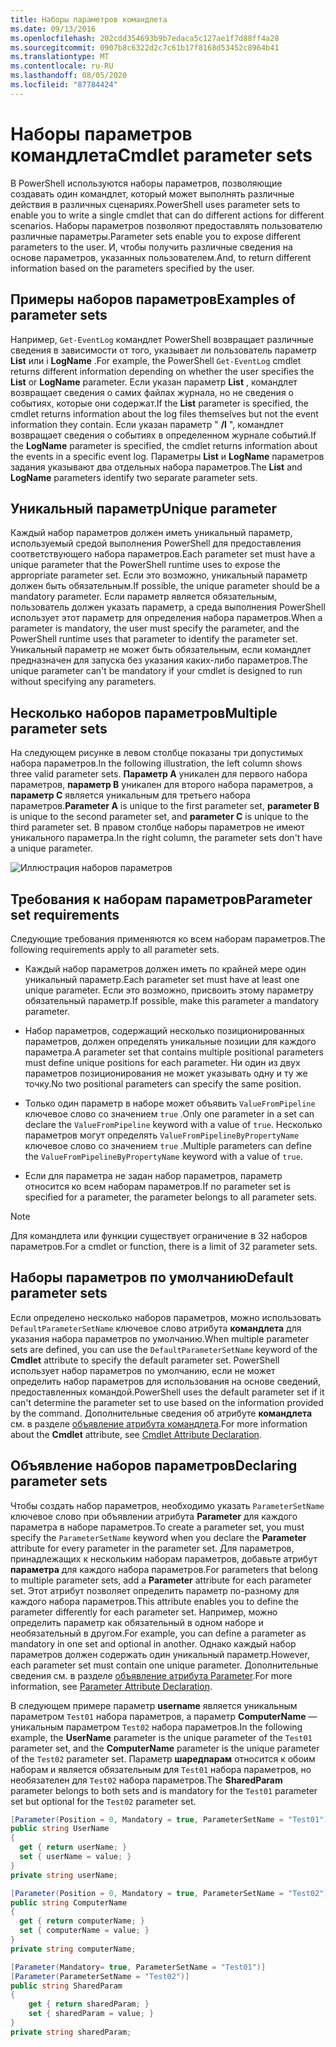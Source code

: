 ```yaml
---
title: Наборы параметров командлета
ms.date: 09/13/2016
ms.openlocfilehash: 202cdd354693b9b7edaca5c127ae1f7d88ff4a28
ms.sourcegitcommit: 0907b8c6322d2c7c61b17f8168d53452c8964b41
ms.translationtype: MT
ms.contentlocale: ru-RU
ms.lasthandoff: 08/05/2020
ms.locfileid: "87784424"
---
```

# <a name="cmdlet-parameter-sets"></a><span data-ttu-id="303dc-102">Наборы параметров командлета</span><span class="sxs-lookup"><span data-stu-id="303dc-102">Cmdlet parameter sets</span></span>

<span data-ttu-id="303dc-103">В PowerShell используются наборы параметров, позволяющие создавать один командлет, который может выполнять различные действия в различных сценариях.</span><span class="sxs-lookup"><span data-stu-id="303dc-103">PowerShell uses parameter sets to enable you to write a single cmdlet that can do different actions for different scenarios.</span></span> <span data-ttu-id="303dc-104">Наборы параметров позволяют предоставлять пользователю различные параметры.</span><span class="sxs-lookup"><span data-stu-id="303dc-104">Parameter sets enable you to expose different parameters to the user.</span></span> <span data-ttu-id="303dc-105">И, чтобы получить различные сведения на основе параметров, указанных пользователем.</span><span class="sxs-lookup"><span data-stu-id="303dc-105">And, to return different information based on the parameters specified by the user.</span></span>

## <a name="examples-of-parameter-sets"></a><span data-ttu-id="303dc-106">Примеры наборов параметров</span><span class="sxs-lookup"><span data-stu-id="303dc-106">Examples of parameter sets</span></span>

<span data-ttu-id="303dc-107">Например, `Get-EventLog` командлет PowerShell возвращает различные сведения в зависимости от того, указывает ли пользователь параметр **List** или i **LogName** .</span><span class="sxs-lookup"><span data-stu-id="303dc-107">For example, the PowerShell `Get-EventLog` cmdlet returns different information depending on whether the user specifies the **List** or **LogName** parameter.</span></span> <span data-ttu-id="303dc-108">Если указан параметр **List** , командлет возвращает сведения о самих файлах журнала, но не сведения о событиях, которые они содержат.</span><span class="sxs-lookup"><span data-stu-id="303dc-108">If the **List** parameter is specified, the cmdlet returns information about the log files themselves but not the event information they contain.</span></span> <span data-ttu-id="303dc-109">Если указан параметр " **/l** ", командлет возвращает сведения о событиях в определенном журнале событий.</span><span class="sxs-lookup"><span data-stu-id="303dc-109">If the **LogName** parameter is specified, the cmdlet returns information about the events in a specific event log.</span></span> <span data-ttu-id="303dc-110">Параметры **List** и **LogName** параметров задания указывают два отдельных набора параметров.</span><span class="sxs-lookup"><span data-stu-id="303dc-110">The **List** and **LogName** parameters identify two separate parameter sets.</span></span>

## <a name="unique-parameter"></a><span data-ttu-id="303dc-111">Уникальный параметр</span><span class="sxs-lookup"><span data-stu-id="303dc-111">Unique parameter</span></span>

<span data-ttu-id="303dc-112">Каждый набор параметров должен иметь уникальный параметр, используемый средой выполнения PowerShell для предоставления соответствующего набора параметров.</span><span class="sxs-lookup"><span data-stu-id="303dc-112">Each parameter set must have a unique parameter that the PowerShell runtime uses to expose the appropriate parameter set.</span></span> <span data-ttu-id="303dc-113">Если это возможно, уникальный параметр должен быть обязательным.</span><span class="sxs-lookup"><span data-stu-id="303dc-113">If possible, the unique parameter should be a mandatory parameter.</span></span> <span data-ttu-id="303dc-114">Если параметр является обязательным, пользователь должен указать параметр, а среда выполнения PowerShell использует этот параметр для определения набора параметров.</span><span class="sxs-lookup"><span data-stu-id="303dc-114">When a parameter is mandatory, the user must specify the parameter, and the PowerShell runtime uses that parameter to identify the parameter set.</span></span> <span data-ttu-id="303dc-115">Уникальный параметр не может быть обязательным, если командлет предназначен для запуска без указания каких-либо параметров.</span><span class="sxs-lookup"><span data-stu-id="303dc-115">The unique parameter can't be mandatory if your cmdlet is designed to run without specifying any parameters.</span></span>

## <a name="multiple-parameter-sets"></a><span data-ttu-id="303dc-116">Несколько наборов параметров</span><span class="sxs-lookup"><span data-stu-id="303dc-116">Multiple parameter sets</span></span>

<span data-ttu-id="303dc-117">На следующем рисунке в левом столбце показаны три допустимых набора параметров.</span><span class="sxs-lookup"><span data-stu-id="303dc-117">In the following illustration, the left column shows three valid parameter sets.</span></span> <span data-ttu-id="303dc-118">**Параметр A** уникален для первого набора параметров, **параметр B** уникален для второго набора параметров, а **параметр C** является уникальным для третьего набора параметров.</span><span class="sxs-lookup"><span data-stu-id="303dc-118">**Parameter A** is unique to the first parameter set, **parameter B** is unique to the second parameter set, and **parameter C** is unique to the third parameter set.</span></span> <span data-ttu-id="303dc-119">В правом столбце наборы параметров не имеют уникального параметра.</span><span class="sxs-lookup"><span data-stu-id="303dc-119">In the right column, the parameter sets don't have a unique parameter.</span></span>

![Иллюстрация наборов параметров](media/cmdlet-parameter-sets/ps-parametersets.gif)

## <a name="parameter-set-requirements"></a><span data-ttu-id="303dc-121">Требования к наборам параметров</span><span class="sxs-lookup"><span data-stu-id="303dc-121">Parameter set requirements</span></span>

<span data-ttu-id="303dc-122">Следующие требования применяются ко всем наборам параметров.</span><span class="sxs-lookup"><span data-stu-id="303dc-122">The following requirements apply to all parameter sets.</span></span>

- <span data-ttu-id="303dc-123">Каждый набор параметров должен иметь по крайней мере один уникальный параметр.</span><span class="sxs-lookup"><span data-stu-id="303dc-123">Each parameter set must have at least one unique parameter.</span></span> <span data-ttu-id="303dc-124">Если это возможно, присвоить этому параметру обязательный параметр.</span><span class="sxs-lookup"><span data-stu-id="303dc-124">If possible, make this parameter a mandatory parameter.</span></span>

- <span data-ttu-id="303dc-125">Набор параметров, содержащий несколько позиционированных параметров, должен определять уникальные позиции для каждого параметра.</span><span class="sxs-lookup"><span data-stu-id="303dc-125">A parameter set that contains multiple positional parameters must define unique positions for each parameter.</span></span> <span data-ttu-id="303dc-126">Ни один из двух параметров позиционирования не может указывать одну и ту же точку.</span><span class="sxs-lookup"><span data-stu-id="303dc-126">No two positional parameters can specify the same position.</span></span>

- <span data-ttu-id="303dc-127">Только один параметр в наборе может объявить `ValueFromPipeline` ключевое слово со значением `true` .</span><span class="sxs-lookup"><span data-stu-id="303dc-127">Only one parameter in a set can declare the `ValueFromPipeline` keyword with a value of `true`.</span></span>
  <span data-ttu-id="303dc-128">Несколько параметров могут определять `ValueFromPipelineByPropertyName` ключевое слово со значением `true` .</span><span class="sxs-lookup"><span data-stu-id="303dc-128">Multiple parameters can define the `ValueFromPipelineByPropertyName` keyword with a value of `true`.</span></span>

- <span data-ttu-id="303dc-129">Если для параметра не задан набор параметров, параметр относится ко всем наборам параметров.</span><span class="sxs-lookup"><span data-stu-id="303dc-129">If no parameter set is specified for a parameter, the parameter belongs to all parameter sets.</span></span>

> [!NOTE]
> <span data-ttu-id="303dc-130">Для командлета или функции существует ограничение в 32 наборов параметров.</span><span class="sxs-lookup"><span data-stu-id="303dc-130">For a cmdlet or function, there is a limit of 32 parameter sets.</span></span>

## <a name="default-parameter-sets"></a><span data-ttu-id="303dc-131">Наборы параметров по умолчанию</span><span class="sxs-lookup"><span data-stu-id="303dc-131">Default parameter sets</span></span>

<span data-ttu-id="303dc-132">Если определено несколько наборов параметров, можно использовать `DefaultParameterSetName` ключевое слово атрибута **командлета** для указания набора параметров по умолчанию.</span><span class="sxs-lookup"><span data-stu-id="303dc-132">When multiple parameter sets are defined, you can use the `DefaultParameterSetName` keyword of the **Cmdlet** attribute to specify the default parameter set.</span></span> <span data-ttu-id="303dc-133">PowerShell использует набор параметров по умолчанию, если не может определить набор параметров для использования на основе сведений, предоставленных командой.</span><span class="sxs-lookup"><span data-stu-id="303dc-133">PowerShell uses the default parameter set if it can't determine the parameter set to use based on the information provided by the command.</span></span> <span data-ttu-id="303dc-134">Дополнительные сведения об атрибуте **командлета** см. в разделе [объявление атрибута командлета](./cmdlet-attribute-declaration.md).</span><span class="sxs-lookup"><span data-stu-id="303dc-134">For more information about the **Cmdlet** attribute, see [Cmdlet Attribute Declaration](./cmdlet-attribute-declaration.md).</span></span>

## <a name="declaring-parameter-sets"></a><span data-ttu-id="303dc-135">Объявление наборов параметров</span><span class="sxs-lookup"><span data-stu-id="303dc-135">Declaring parameter sets</span></span>

<span data-ttu-id="303dc-136">Чтобы создать набор параметров, необходимо указать `ParameterSetName` ключевое слово при объявлении атрибута **Parameter** для каждого параметра в наборе параметров.</span><span class="sxs-lookup"><span data-stu-id="303dc-136">To create a parameter set, you must specify the `ParameterSetName` keyword when you declare the **Parameter** attribute for every parameter in the parameter set.</span></span> <span data-ttu-id="303dc-137">Для параметров, принадлежащих к нескольким наборам параметров, добавьте атрибут **параметра** для каждого набора параметров.</span><span class="sxs-lookup"><span data-stu-id="303dc-137">For parameters that belong to multiple parameter sets, add a **Parameter** attribute for each parameter set.</span></span> <span data-ttu-id="303dc-138">Этот атрибут позволяет определить параметр по-разному для каждого набора параметров.</span><span class="sxs-lookup"><span data-stu-id="303dc-138">This attribute enables you to define the parameter differently for each parameter set.</span></span> <span data-ttu-id="303dc-139">Например, можно определить параметр как обязательный в одном наборе и необязательный в другом.</span><span class="sxs-lookup"><span data-stu-id="303dc-139">For example, you can define a parameter as mandatory in one set and optional in another.</span></span> <span data-ttu-id="303dc-140">Однако каждый набор параметров должен содержать один уникальный параметр.</span><span class="sxs-lookup"><span data-stu-id="303dc-140">However, each parameter set must contain one unique parameter.</span></span> <span data-ttu-id="303dc-141">Дополнительные сведения см. в разделе [объявление атрибута Parameter](parameter-attribute-declaration.md).</span><span class="sxs-lookup"><span data-stu-id="303dc-141">For more information, see [Parameter Attribute Declaration](parameter-attribute-declaration.md).</span></span>

<span data-ttu-id="303dc-142">В следующем примере параметр **username** является уникальным параметром `Test01` набора параметров, а параметр **ComputerName** — уникальным параметром `Test02` набора параметров.</span><span class="sxs-lookup"><span data-stu-id="303dc-142">In the following example, the **UserName** parameter is the unique parameter of the `Test01` parameter set, and the **ComputerName** parameter is the unique parameter of the `Test02` parameter set.</span></span> <span data-ttu-id="303dc-143">Параметр **шаредпарам** относится к обоим наборам и является обязательным для `Test01` набора параметров, но необязателен для `Test02` набора параметров.</span><span class="sxs-lookup"><span data-stu-id="303dc-143">The **SharedParam** parameter belongs to both sets and is mandatory for the `Test01` parameter set but optional for the `Test02` parameter set.</span></span>

```csharp
[Parameter(Position = 0, Mandatory = true, ParameterSetName = "Test01")]
public string UserName
{
  get { return userName; }
  set { userName = value; }
}
private string userName;

[Parameter(Position = 0, Mandatory = true, ParameterSetName = "Test02")]
public string ComputerName
{
  get { return computerName; }
  set { computerName = value; }
}
private string computerName;

[Parameter(Mandatory= true, ParameterSetName = "Test01")]
[Parameter(ParameterSetName = "Test02")]
public string SharedParam
{
    get { return sharedParam; }
    set { sharedParam = value; }
}
private string sharedParam;
```
